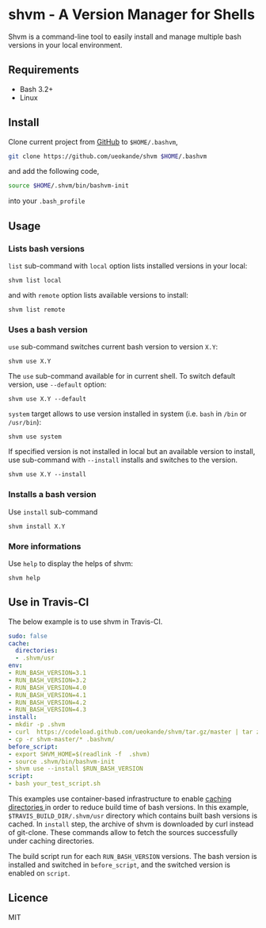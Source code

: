 shvm - A Version Manager for Shells
===================================

Shvm is a command-line tool to easily install and manage multiple bash
versions in your local environment.

Requirements
------------

- Bash 3.2+
- Linux

Install
-------

Clone current project from  [GitHub](https://github.com/ueokande/shvm) to `$HOME/.bashvm`,

```sh
git clone https://github.com/ueokande/shvm $HOME/.bashvm
```

and add the following code,

```sh
source $HOME/.shvm/bin/bashvm-init
```

into your `.bash_profile`

Usage
-----

### Lists bash versions

`list` sub-command with `local` option lists installed versions in your local:

```
shvm list local
```

and with `remote` option lists available versions to install:

```
shvm list remote
```

### Uses a bash version

`use` sub-command switches current bash version to version `X.Y`:

```
shvm use X.Y
```

The `use` sub-command available for in current shell.
To switch default version, use `--default` option:

```
shvm use X.Y --default
```

`system` target allows to use version installed in system (i.e. `bash` in
`/bin` or `/usr/bin`):

```
shvm use system
```

If specified version is not installed in local but an available version to install,
use sub-command with `--install` installs and switches to the version.

```
shvm use X.Y --install
```

### Installs a bash version

Use `install` sub-command

```
shvm install X.Y
```

### More informations

Use `help` to display the helps of shvm:

```
shvm help
```

Use in Travis-CI
----------------

The below example is to use shvm in Travis-CI.


```yaml
sudo: false
cache:
  directories:
  - .shvm/usr
env:
- RUN_BASH_VERSION=3.1
- RUN_BASH_VERSION=3.2
- RUN_BASH_VERSION=4.0
- RUN_BASH_VERSION=4.1
- RUN_BASH_VERSION=4.2
- RUN_BASH_VERSION=4.3
install:
- mkdir -p .shvm
- curl  https://codeload.github.com/ueokande/shvm/tar.gz/master | tar zx
- cp -r shvm-master/* .bashvm/
before_script:
- export SHVM_HOME=$(readlink -f  .shvm)
- source .shvm/bin/bashvm-init
- shvm use --install $RUN_BASH_VERSION
script:
- bash your_test_script.sh
```

This examples use container-based infrastructure to enable
[caching directories ]([https://docs.travis-ci.com/user/caching/) in order to reduce build time of bash versions.
In this example, `$TRAVIS_BUILD_DIR/.shvm/usr` directory which contains built bash versions is cached.
In `install` step, the archive of shvm is downloaded by curl instead of git-clone.
These commands allow to fetch the sources successfully under caching directories.

The build script run for each `RUN_BASH_VERSION` versions.
The bash version is installed and switched in `before_script`, and the switched version is enabled on `script`.

Licence
-------

MIT
